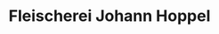 ---
title: "Fleischerei Johann Hoppel"
url: /hernstein/fleischerei-johann-hoppel/
shop: Metzgerei
---